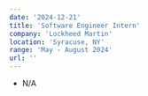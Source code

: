 ```yaml
---
date: '2024-12-21'
title: 'Software Engineer Intern'
company: 'Lockheed Martin'
location: 'Syracuse, NY'
range: 'May - August 2024'
url: ''
---
```


- N/A
